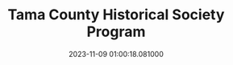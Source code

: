 ---
date: &id001 2023-11-09 01:00:18.081000
dateRange: Nov 8
draft: false
mpaaRating: Not Rated
oneSheet: /img/2023-11-tchs-tc-potpourri-helm-copy.jpg
performanceList:
  performance:
  - date: *id001
    format: 2D
    note: ''
runningTime: 60
shortTitle: Tama County Potpourri
showType: Meeting
studioInfo:
  studio: Not Specified
  studioFee: 0
  studioPercentage: 0
title: Tama County Historical Society Program
---
